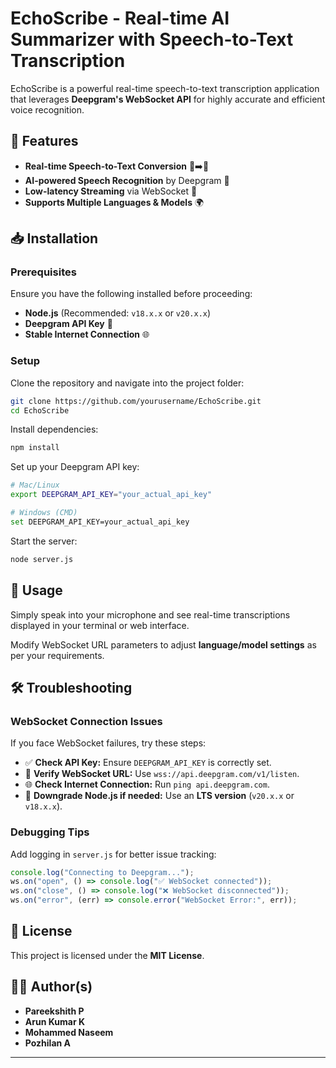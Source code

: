 # EchoScribe - Real-time AI Summarizer with Speech-to-Text Transcription

EchoScribe is a powerful real-time speech-to-text transcription application that leverages **Deepgram's WebSocket API** for highly accurate and efficient voice recognition.

## 🚀 Features
- **Real-time Speech-to-Text Conversion** 📢➡️📝
- **AI-powered Speech Recognition** by Deepgram 🤖
- **Low-latency Streaming** via WebSocket 🚀
- **Supports Multiple Languages & Models** 🌍

## 📥 Installation

### Prerequisites
Ensure you have the following installed before proceeding:
- **Node.js** (Recommended: `v18.x.x` or `v20.x.x`)
- **Deepgram API Key** 🔑
- **Stable Internet Connection** 🌐

### Setup
Clone the repository and navigate into the project folder:
```sh
git clone https://github.com/yourusername/EchoScribe.git
cd EchoScribe
```

Install dependencies:
```sh
npm install
```

Set up your Deepgram API key:
```sh
# Mac/Linux
export DEEPGRAM_API_KEY="your_actual_api_key"

# Windows (CMD)
set DEEPGRAM_API_KEY=your_actual_api_key
```

Start the server:
```sh
node server.js
```

## 🎤 Usage
Simply speak into your microphone and see real-time transcriptions displayed in your terminal or web interface.

Modify WebSocket URL parameters to adjust **language/model settings** as per your requirements.

## 🛠 Troubleshooting
### WebSocket Connection Issues
If you face WebSocket failures, try these steps:
- ✅ **Check API Key:** Ensure `DEEPGRAM_API_KEY` is correctly set.
- 🔗 **Verify WebSocket URL:** Use `wss://api.deepgram.com/v1/listen`.
- 🌐 **Check Internet Connection:** Run `ping api.deepgram.com`.
- 🔄 **Downgrade Node.js if needed:** Use an **LTS version** (`v20.x.x` or `v18.x.x`).

### Debugging Tips
Add logging in `server.js` for better issue tracking:
```js
console.log("Connecting to Deepgram...");
ws.on("open", () => console.log("✅ WebSocket connected"));
ws.on("close", () => console.log("❌ WebSocket disconnected"));
ws.on("error", (err) => console.error("WebSocket Error:", err));
```

## 📜 License
This project is licensed under the **MIT License**.

## 👨‍💻 Author(s)
- **Pareekshith P**
- **Arun Kumar K**
- **Mohammed Naseem**
- **Pozhilan A**

---


